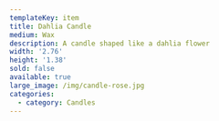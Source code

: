 ```yaml
---
templateKey: item
title: Dahlia Candle
medium: Wax
description: A candle shaped like a dahlia flower
width: '2.76'
height: '1.38'
sold: false
available: true
large_image: /img/candle-rose.jpg
categories:
  - category: Candles
---
```


